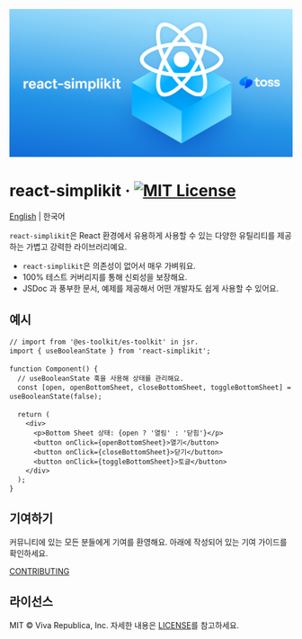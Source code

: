 ![react-simplikit](src/public/images/og.png)

# react-simplikit &middot; [![MIT License](https://img.shields.io/badge/license-MIT-blue.svg)](https://github.com/toss/slash/blob/main/LICENSE)

[English](./README.md) | 한국어

`react-simplikit`은 React 환경에서 유용하게 사용할 수 있는 다양한 유틸리티를 제공하는 가볍고 강력한 라이브러리예요.

- `react-simplikit`은 의존성이 없어서 매우 가벼워요.
- 100% 테스트 커버리지를 통해 신뢰성을 보장해요.
- JSDoc 과 풍부한 문서, 예제를 제공해서 어떤 개발자도 쉽게 사용할 수 있어요.

## 예시

```tsx
// import from '@es-toolkit/es-toolkit' in jsr.
import { useBooleanState } from 'react-simplikit';

function Component() {
  // useBooleanState 훅을 사용해 상태를 관리해요.
  const [open, openBottomSheet, closeBottomSheet, toggleBottomSheet] = useBooleanState(false);

  return (
    <div>
      <p>Bottom Sheet 상태: {open ? '열림' : '닫힘'}</p>
      <button onClick={openBottomSheet}>열기</button>
      <button onClick={closeBottomSheet}>닫기</button>
      <button onClick={toggleBottomSheet}>토글</button>
    </div>
  );
}
```

## 기여하기

커뮤니티에 있는 모든 분들에게 기여를 환영해요. 아래에 작성되어 있는 기여 가이드를 확인하세요.

[CONTRIBUTING](./src/docs/ko/contributing.md)

## 라이선스

MIT © Viva Republica, Inc. 자세한 내용은 [LICENSE](./LICENSE)를 참고하세요.
